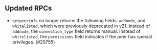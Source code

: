 Updated RPCs
------------
- `getpeerinfo` no longer returns the following fields: `addnode`,
  and `whitelisted`, which were previously deprecated in v21. Instead of
  `addnode`, the `connection_type` field returns manual. Instead of
  `whitelisted`, the `permissions` field indicates if the peer has special
  privileges. (#20755)
